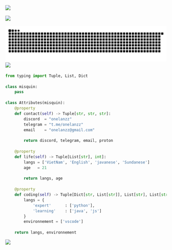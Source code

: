![](http://github-profile-summary-cards.vercel.app/api/cards/profile-details?username=4rnzz&theme=dark)

<a><img src="https://i.imgur.com/LyHic3i.gif"/></a>

<picture>
  <source media="(prefers-color-scheme: dark)" srcset="https://raw.githubusercontent.com/4rnzz/4rnzz/output/github-contribution-grid-snake-dark.svg">
  <source media="(prefers-color-scheme: light)" srcset="https://raw.githubusercontent.com/4rnzz/4rnzz/output/github-contribution-grid-snake.svg">
  <img alt="github contribution grid snake animation" src="https://raw.githubusercontent.com/4rnzz/4rnzz/output/github-contribution-grid-snake.svg">
</picture>
<a><img src="https://i.imgur.com/LyHic3i.gif"/></a>


```python
from typing import Tuple, List, Dict

class misquin:
    pass

class Attributes(misquin):
    @property
    def contact(self) -> Tuple[str, str, str]:
        discord  = "onelanzz"
        telegram = "t.me/onelanzz"
        email    = "onelanzz@gmail.com"
	    
	    return discord, telegram, email, proton

    @property
    def life(self) -> Tuple[List[str], int]:
        langs = ['VietNam', 'English', 'javanese', 'Sundanese']
        age   = 21
		
        return langs, age
	
    @property
    def coding(self) -> Tuple[Dict[str, List[str]], List[str], List[str]]:
        langs = {
            'expert'      : ['python'],
            'learning'    : ['java', 'js']
        }
        environnement = ['vscode']

	return langs, environnement
```
[![](https://count.getloli.com/get/@:4rnzz?theme=gelbooru-h)](https://xlanznet.site)
